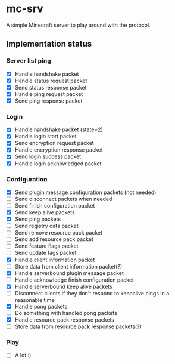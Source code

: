 # mc-srv

A simple Minecraft server to play around with the protocol.

## Implementation status

### Server list ping

- [x] Handle handshake packet
- [x] Handle status request packet
- [x] Send status response packet
- [x] Handle ping request packet
- [x] Send ping response packet

### Login

- [x] Handle handshake packet (state=2)
- [x] Handle login start packet
- [x] Send encryption request packet
- [x] Handle encryption response packet
- [x] Send login success packet
- [x] Handle login acknowledged packet

### Configuration

- [x] Send plugin message configuration packets (not needed)
- [ ] Send disconnect packets when needed
- [ ] Send finish configuration packet
- [x] Send keep alive packets
- [x] Send ping packets
- [ ] Send registry data packet
- [ ] Send remove resource pack packet
- [ ] Send add resource pack packet
- [ ] Send feature flags packet
- [ ] Send update tags packet
- [x] Handle client information packet
- [ ] Store data from client information packet(?)
- [x] Handle serverbound plugin message packet
- [ ] Handle acknowledge finish configuration packet
- [x] Handle serverbound keep alive packets
- [ ] Disconnect clients if they don't respond to keepalive pings in a reasonable time
- [x] Handle pong packets
- [ ] Do something with handled pong packets
- [x] Handle resource pack response packets
- [ ] Store data from resource pack response packets(?)

### Play

- [ ] A lot :)
